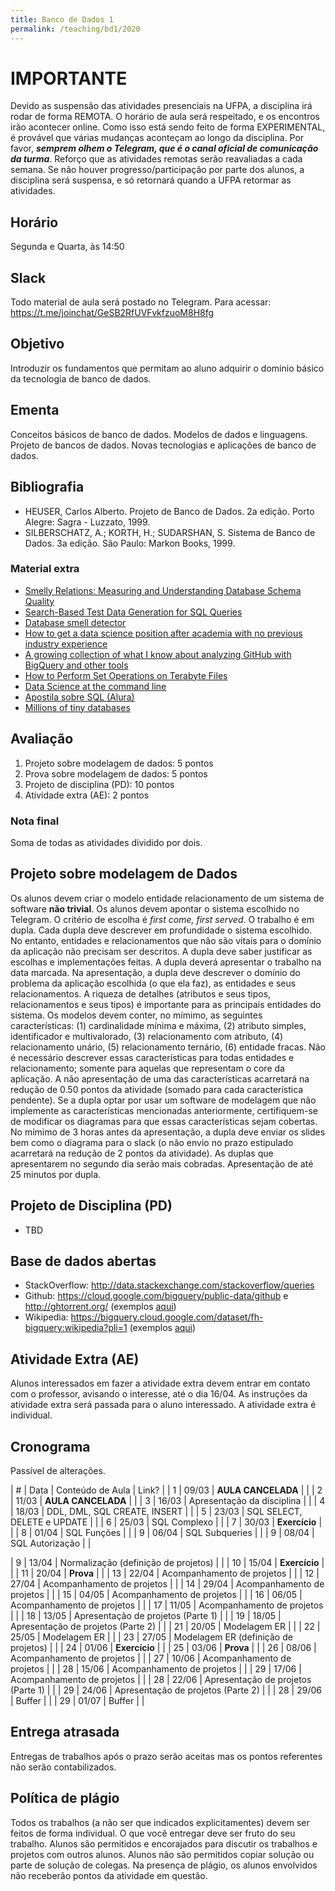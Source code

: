 ```yaml
---
title: Banco de Dados 1
permalink: /teaching/bd1/2020
---
```


# IMPORTANTE

Devido as suspensão das atividades presenciais na UFPA, a disciplina irá rodar de forma REMOTA. O horário de aula será respeitado, e os encontros irão acontecer online. Como isso está sendo feito de forma EXPERIMENTAL, é provável que várias mudanças aconteçam ao longo da disciplina. Por favor, ***semprem olhem o Telegram, que é o canal oficial de comunicação da turma***. Reforço que as atividades remotas serão reavaliadas a cada semana. Se não houver progresso/participação por parte dos alunos, a disciplina será suspensa, e só retornará quando a UFPA retormar as atividades.

## Horário

Segunda e Quarta, às 14:50

## Slack

Todo material de aula será postado no Telegram. Para acessar: https://t.me/joinchat/GeSB2RfUVFvkfzuoM8H8fg

## Objetivo

Introduzir os fundamentos que permitam ao aluno adquirir o domínio básico da tecnologia de banco de dados.


## Ementa

Conceitos básicos de banco de dados. Modelos de dados e linguagens. Projeto de bancos de dados. Novas tecnologias e aplicações de banco de dados.


## Bibliografia

- HEUSER, Carlos Alberto. Projeto de Banco de Dados. 2a edição. Porto Alegre: Sagra - Luzzato, 1999.
- SILBERSCHATZ, A.; KORTH, H.; SUDARSHAN, S. Sistema de Banco de Dados. 3a edição. São Paulo: Markon Books, 1999.

### Material extra

- [Smelly Relations: Measuring and Understanding Database Schema Quality](http://www.tusharma.in/preprints/dbSchemaQuality_Preprint_ICSE2018.pdf)
- [Search-Based Test Data Generation for SQL Queries](https://pure.tudelft.nl/portal/en/publications/searchbased-test-data-generation-for-sql-queries(90a6431f-f78f-4ac3-bf87-c052cd9cd5d4).html)
- [Database smell detector](https://github.com/tushartushar/DbDeo)
- [How to get a data science position after academia with no previous industry experience](https://medium.com/@skyetetra/getting-out-of-the-academic-trap-6c40d92ab436)
- [A growing collection of what I know about analyzing GitHub with BigQuery and other tools](https://github.com/fhoffa/analyzing_github)
- [How to Perform Set Operations on Terabyte Files](https://www.spinellis.gr/blog/20180403/)
- [Data Science at the command line](http://www.gousios.gr/courses/bigdata/ds-cmd-line.html)
- [Apostila sobre SQL (Alura)](http://blog.alura.com.br/liberada-a-apostila-gratuita-de-sql-do-alura/)
- [Millions of tiny databases](https://blog.acolyer.org/2020/03/04/millions-of-tiny-databases/)


## Avaliação

1. Projeto sobre modelagem de dados: 5 pontos
2. Prova sobre modelagem de dados: 5 pontos
3. Projeto de disciplina (PD): 10 pontos
4. Atividade extra (AE): 2 pontos

### Nota final
Soma de todas as atividades dividido por dois.

## Projeto sobre modelagem de Dados

Os alunos devem criar o modelo entidade relacionamento de um sistema de software **não trivial**. Os alunos devem apontar o sistema escolhido no Telegram. O critério de escolha é *first come, first served*. O trabalho é em dupla. Cada dupla deve descrever em profundidade o sistema escolhido. No entanto, entidades e relacionamentos que não são vitais para o domínio da aplicação não precisam ser descritos. A dupla deve saber justificar as escolhas e implementações feitas. A dupla deverá apresentar o trabalho na data marcada. Na apresentação, a dupla deve descrever o domínio do problema da aplicação escolhida (o que ela faz), as entidades e seus relacionamentos. A riqueza de detalhes (atributos e seus tipos, relacionamentos e seus tipos) é importante para as principais entidades do sistema. Os modelos devem conter, no mímimo, as seguintes características: (1) cardinalidade mínima e máxima, (2) atributo simples, identificador e multivalorado, (3) relacionamento com atributo, (4) relacionamento unário, (5) relacionamento ternário, (6) entidade fracas. Não é necessário descrever essas características para todas entidades e relacionamento; somente para aquelas que representam o core da aplicação. A não apresentação de uma das características acarretará na redução de 0.50 pontos da atividade (somado para cada característica pendente).  Se a dupla optar por usar um software de modelagem que não implemente as características mencionadas anteriormente, certifiquem-se de modificar os diagramas para que essas características sejam cobertas. No mímimo de 3 horas antes da apresentação, a dupla deve enviar os slides bem como o diagrama para o slack (o não envio no prazo estipulado acarretará na redução de 2 pontos da atividade). As duplas que apresentarem no segundo dia serão mais cobradas. Apresentação de até 25 minutos por dupla.

## Projeto de Disciplina (PD)

- TBD

## Base de dados abertas

- StackOverflow: http://data.stackexchange.com/stackoverflow/queries
- Github: https://cloud.google.com/bigquery/public-data/github e http://ghtorrent.org/ (exemplos [aqui](https://github.com/fhoffa/analyzing_github))
- Wikipedia: https://bigquery.cloud.google.com/dataset/fh-bigquery:wikipedia?pli=1 (exemplos [aqui](https://www.reddit.com/r/bigquery/comments/3dg9le/analyzing_50_billion_wikipedia_pageviews_in_5/?st=jgq90t8u&sh=3d541169))

## Atividade Extra (AE)

Alunos interessados em fazer a atividade extra devem entrar em contato com o professor, avisando o interesse, até o dia 16/04. As instruções da atividade extra será passada para o aluno interessado. A atividade extra é individual.

## Cronograma

Passível de alterações.

<!-- https://sites.google.com/site/ufcregis/home/2015-2/fundamentos-de-banco-de-dados-cc-->

| # | Data  | Conteúdo de Aula                        | Link? |
| 1 | 09/03 | **AULA CANCELADA**                      |       |
| 2 | 11/03 | **AULA CANCELADA**                      |       |
| 3 | 16/03 | Apresentação da disciplina              |       |
| 4 | 18/03 | DDL, DML, SQL CREATE, INSERT            |       |
| 5 | 23/03 | SQL SELECT, DELETE e UPDATE             |       |
| 6 | 25/03 | SQL Complexo                            |       |
| 7 | 30/03 | **Exercício**                           |       |
| 8 | 01/04 | SQL Funções                             |       |
| 9 | 06/04 | SQL Subqueries                          |       |
| 9 | 08/04 | SQL Autorização                         |       |
<!-- https://www.dropbox.com/s/2ddjfjxhiusl76o/fbd-Autorizacao.pdf?dl=0 -->
| 9 | 13/04 | Normalização (definição de projetos)    |       |
| 10 | 15/04 | **Exercício**                          |       |
| 11 | 20/04 | **Prova**                              |       |
| 13 | 22/04 | Acompanhamento de projetos             |       |
| 12 | 27/04 | Acompanhamento de projetos             |       |
| 14 | 29/04 | Acompanhamento de projetos             |       |
| 15 | 04/05 | Acompanhamento de projetos             |       |
| 16 | 06/05 | Acompanhamento de projetos             |       |
| 17 | 11/05 | Acompanhamento de projetos             |       |
| 18 | 13/05 | Apresentação de projetos (Parte 1)     |       |
| 19 | 18/05 | Apresentação de projetos (Parte 2)     |       |
| 21 | 20/05 | Modelagem ER                           |       |
| 22 | 25/05 | Modelagem ER                           |       |
| 23 | 27/05 | Modelagem ER (definição de projetos)   |       |
| 24 | 01/06 | **Exercício**                          |       |
| 25 | 03/06 | **Prova**                              |       |
| 26 | 08/06 | Acompanhamento de projetos             |       |
| 27 | 10/06 | Acompanhamento de projetos             |       |
| 28 | 15/06 | Acompanhamento de projetos             |       |
| 29 | 17/06 | Acompanhamento de projetos             |       |
| 28 | 22/06 | Apresentação de projetos (Parte 1)     |       |
| 29 | 24/06 | Apresentação de projetos (Parte 2)     |       |
| 28 | 29/06 | Buffer                                 |       |
| 29 | 01/07 | Buffer                                 |       |


## Entrega atrasada

Entregas de trabalhos após o prazo serão aceitas mas os pontos referentes não serão contabilizados.

## Política de plágio

Todos os trabalhos (a não ser que indicados explicitamentes) devem ser feitos de forma individual. O que você entregar deve ser fruto do seu trabalho. Alunos são permitidos e encorajados para discutir os trabalhos e projetos com outros alunos. Alunos não são permitidos copiar solução ou parte de solução de colegas. Na presença de plágio, os alunos envolvidos não receberão pontos da atividade em questão.
